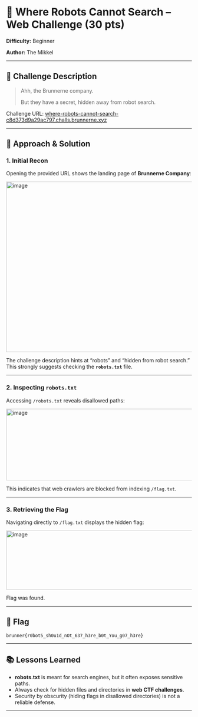 # 🤖 Where Robots Cannot Search – Web Challenge (30 pts)

**Difficulty:** Beginner

**Author:** The Mikkel

---

## 📌 Challenge Description

> Ahh, the Brunnerne company.
> 
> But they have a secret, hidden away from robot search.

Challenge URL:
[where-robots-cannot-search-c8d373d9a29ac797.challs.brunnerne.xyz](http://where-robots-cannot-search-c8d373d9a29ac797.challs.brunnerne.xyz)

---

## 🔎 Approach & Solution

### 1. Initial Recon

Opening the provided URL shows the landing page of **Brunnerne Company**:

<img width="975" height="462" alt="image" src="https://github.com/user-attachments/assets/6ed72302-777a-40a6-bafb-7cccb321c438" />

The challenge description hints at “robots” and “hidden from robot search.” This strongly suggests checking the **`robots.txt`** file.

---

### 2. Inspecting `robots.txt`

Accessing `/robots.txt` reveals disallowed paths:

<img width="975" height="194" alt="image" src="https://github.com/user-attachments/assets/e8518af0-3e70-49de-ad19-288291821518" />

This indicates that web crawlers are blocked from indexing `/flag.txt`.

---

### 3. Retrieving the Flag

Navigating directly to `/flag.txt` displays the hidden flag:

<img width="975" height="160" alt="image" src="https://github.com/user-attachments/assets/bd38df32-4b03-4578-a250-4094801a52f4" />

Flag was found.

---

## 🏁 Flag

```
brunner{r0bot5_sh0u1d_nOt_637_h3re_b0t_You_g07_h3re}
```

---

## 📚 Lessons Learned

* **robots.txt** is meant for search engines, but it often exposes sensitive paths.
* Always check for hidden files and directories in **web CTF challenges**.
* Security by obscurity (hiding flags in disallowed directories) is not a reliable defense.

---

